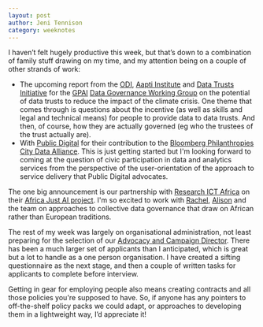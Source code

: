 ```yaml
---
layout: post
author: Jeni Tennison
category: weeknotes
---
```

I haven’t felt hugely productive this week, but that’s down to a combination of family stuff drawing on my time, and my attention being on a couple of other strands of work:

<!--more-->

* The upcoming report from the [ODI](https://theodi.org/), [Aapti Institute](https://www.aapti.in/) and [Data Trusts Initiative](https://datatrusts.uk/) for the [GPAI](https://gpai.ai/) [Data Governance Working Group](https://gpai.ai/projects/data-governance/) on the potential of data trusts to reduce the impact of the climate crisis. One theme that comes through is questions about the incentive (as well as skills and legal and technical means) for people to provide data to data trusts. And then, of course, how they are actually governed (eg who the trustees of the trust actually are).
* With [Public Digital](https://public.digital/) for their contribution to the [Bloomberg Philanthropies City Data Alliance](https://www.bloomberg.org/press/new-bloomberg-philanthropies-city-data-alliance-launches-in-the-u-s-latin-america-and-canada-with-60-million-investment/). This is just getting started but I'm looking forward to coming at the question of civic participation in data and analytics services from the perspective of the user-orientation of the approach to service delivery that Public Digital advocates.

The one big announcement is our partnership with [Research ICT Africa](https://researchictafrica.net/) on their [Africa Just AI project](https://researchictafrica.net/project/ai-policy-research-centre/). I'm so excited to work with [Rachel](https://twitter.com/racheladamsward), [Alison](https://twitter.com/alison_gillwald) and the team on approaches to collective data governance that draw on African rather than European traditions.

The rest of my week was largely on organisational administration, not least preparing for the selection of our [Advocacy and Campaign Director](https://connectedbydata.org/jobs/advocacy-and-campaign-director). There has been a much larger set of applicants than I anticipated, which is great but a lot to handle as a one person organisation. I have created a sifting questionnaire as the next stage, and then a couple of written tasks for applicants to complete before interview.

Getting in gear for employing people also means creating contracts and all those policies you're supposed to have. So, if anyone has any pointers to off-the-shelf policy packs we could adapt, or approaches to developing them in a lightweight way, I’d appreciate it!
